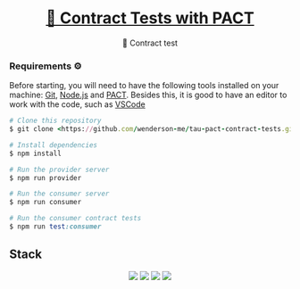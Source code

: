 <h1 align="center">
    <a href="https://testautomationu.applitools.com/pact-contract-tests/">🔗 Contract Tests with PACT </a>
</h1>
<p align="center">🚀 Contract test</p>

### Requirements ⚙️

Before starting, you will need to have the following tools installed on your machine:
[Git](https://git-scm.com), [Node.js](https://nodejs.org/en/) and [PACT](https://docs.pact.io/).
Besides this, it is good to have an editor to work with the code, such as [VSCode](https://code.visualstudio.com/)

```ruby
# Clone this repository
$ git clone <https://github.com/wenderson-me/tau-pact-contract-tests.git>

# Install dependencies
$ npm install

# Run the provider server
$ npm run provider

# Run the consumer server
$ npm run consumer

# Run the consumer contract tests
$ npm run test:consumer

```

## Stack

 <p align="center">
  <img src="https://img.shields.io/badge/javascript-000000?style=for-the-badge&logo=javascript"/>
  <img src="https://img.shields.io/badge/pact-000000?style=for-the-badge&logo=pact"/>
  <img src="https://img.shields.io/badge/jest-000000?style=for-the-badge&logo=jest"/>
  <img src="https://img.shields.io/badge/actions-000000?style=for-the-badge&logo=github-actions"/>
 </p>
